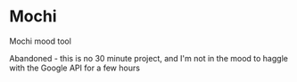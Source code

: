 # Mochi
Mochi mood tool

Abandoned - this is no 30 minute project, and I'm not in the mood to haggle with the Google API for a few hours